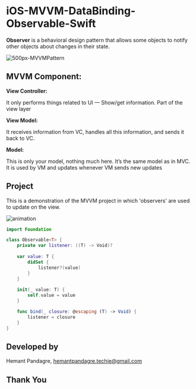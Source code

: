 # iOS-MVVM-DataBinding-Observable-Swift

 **Observer** is a behavioral design pattern that allows some objects to notify other objects about changes in their state.

   ![500px-MVVMPattern](https://user-images.githubusercontent.com/68166401/175164476-b047a173-4333-4b6f-abe9-40d9f0e70c59.png)

## MVVM Component:

**View Controller:** 

   It only performs things related to UI — Show/get information. Part of the view layer

**View Model:** 

   It receives information from VC, handles all this information, and sends it back to VC.

**Model:** 

   This is only your model, nothing much here. It’s the same model as in MVC. It is used by VM and updates whenever VM sends new updates

## Project
  This is a demonstration of the MVVM project in which 'observers' are used to update on the view.

![animation](https://user-images.githubusercontent.com/68166401/175144877-3004d1dc-0118-435d-a86a-4a2540c3c198.gif)


```swift
import Foundation

class Observable<T> {
    private var listener: ((T) -> Void)?
    
    var value: T {
        didSet {
            listener?(value)
        }
    }
    
    init(_ value: T) {
        self.value = value
    }

    func bind(_ closure: @escaping (T) -> Void) {
        listener = closure
    }
}
```


## Developed by
  Hemant Pandagre, hemantpandagre.techie@gmail.com

## Thank You

